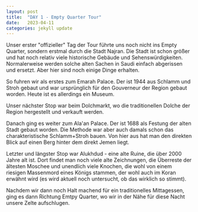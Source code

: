 ```yaml
---
layout: post
title:  "DAY 1 - Empty Quarter Tour"
date:   2023-04-11
categories: jekyll update
---
```


Unser erster "offizieller" Tag der Tour führte uns noch nicht ins Empty Quarter, sondern erstmal durch die Stadt Najran. Die Stadt ist schon größer und hat noch relativ viele historische Gebäude und Sehenswürdigkeiten. Normalerweise werden solche alten Sachen in Saudi einfach abgerissen und ersetzt. Aber hier sind noch einige Dinge erhalten.

So fuhren wir als erstes zum Emarah Palace. Der ist 1944 aus Schlamm und Stroh gebaut und war ursprünglich für den Gouverneur der Region gebaut worden. Heute ist es allerdings ein Museum.

Unser nächster Stop war beim Dolchmarkt, wo die traditionellen Dolche der Region hergestellt und verkauft werden.

Danach ging es weiter zum Ala'an Palace. Der ist 1688 als Festung der alten Stadt gebaut worden. Die Methode war aber auch damals schon das charakteristische Schlamm+Stroh bauen. Von hier aus hat man den direkten Blick auf einen Berg hinter dem direkt Jemen liegt.

Letzter und längster Stop war Alukhdud - eine alte Ruine, die über 2000 Jahre alt ist. Dort findet man noch viele alte Zeichnungen, die Überreste der ältesten Moschee und unendlich viele Knochen, die wohl von einem riesigen Massenmord eines Königs stammen, der wohl auch im Koran erwähnt wird (es wird aktuell noch untersucht, ob das wirklich so stimmt).

Nachdem wir dann noch Halt machend für ein traditionelles Mittagessen, ging es dann Richtung Emtpy Quarter, wo wir in der Nähe für diese Nacht unsere Zelte aufschlugen.
